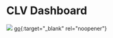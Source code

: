 # CLV Dashboard

[![](https://img.shields.io/badge/-Survey-yellow)](https://powerbi.microsoft.com/en-au/)
[go](http://stackoverflow.com){:target="_blank" rel="noopener"}
